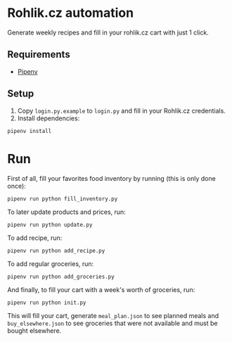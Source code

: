 # Rohlik.cz automation

Generate weekly recipes and fill in your rohlik.cz cart with just 1 click.

## Requirements

* [Pipenv](https://pipenv.pypa.io/en/latest/#install-pipenv-today)

## Setup

1. Copy `login.py.example` to `login.py` and fill in your Rohlik.cz credentials.
2. Install dependencies: 

```
pipenv install
```

# Run

First of all, fill your favorites food inventory by running (this is only done once):
```
pipenv run python fill_inventory.py
```
To later update products and prices, run:
```
pipenv run python update.py
```
To add recipe, run:
```
pipenv run python add_recipe.py
```
To add regular groceries, run:
```
pipenv run python add_groceries.py
```
And finally, to fill your cart with a week's worth of groceries, run:
```
pipenv run python init.py
```
This will fill your cart, generate `meal_plan.json` to see planned meals and `buy_elsewhere.json` to see groceries that were not available and must be bought elsewhere.


